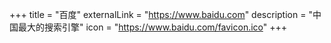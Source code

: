 +++
title = "百度"
externalLink = "https://www.baidu.com"
description = "中国最大的搜索引擎"
icon = "https://www.baidu.com/favicon.ico"
+++
